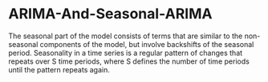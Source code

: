 # ARIMA-And-Seasonal-ARIMA
The seasonal part of the model consists of terms that are similar to the non-seasonal components of the model, but involve backshifts of the seasonal period.
Seasonality in a time series is a regular pattern of changes that repeats over S time periods, where S defines the number of time periods until the pattern repeats again.
